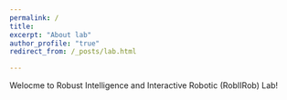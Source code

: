 ```yaml
---
permalink: /
title:
excerpt: "About lab"
author_profile: "true"
redirect_from: /_posts/lab.html

---
```

Welocme to Robust Intelligence and Interactive Robotic (RobIIRob) Lab!

